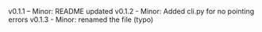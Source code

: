 v0.1.1 – Minor: README updated
v0.1.2 - Minor: Added cli.py for no pointing errors
v0.1.3 - Minor: renamed the file (typo)